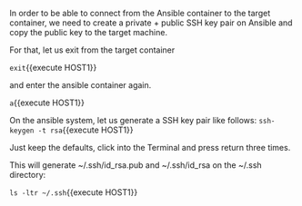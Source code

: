 In order to be able to connect from the Ansible container to the target container, we need to create a private + public SSH key pair on Ansible and copy the public key to the target machine.

For that, let us exit from the target container

`exit`{{execute HOST1}}

and enter the ansible container again.

`a`{{execute HOST1}}

On the ansible system, let us generate a SSH key pair like follows:
`ssh-keygen -t rsa`{{execute HOST1}}

Just keep the defaults, click into the Terminal and press return three times.

This will generate ~/.ssh/id_rsa.pub and ~/.ssh/id_rsa on the ~/.ssh directory:

`ls -ltr ~/.ssh`{{execute HOST1}}
